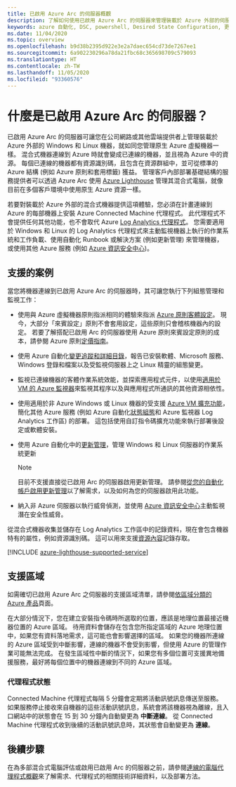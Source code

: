 ```yaml
---
title: 已啟用 Azure Arc 的伺服器概觀
description: 了解如何使用已啟用 Azure Arc 的伺服器來管理裝載於 Azure 外部的伺服器，如同 Azure 資源一樣。
keywords: azure 自動化, DSC, powershell, Desired State Configuration, 更新管理, 變更追蹤, 清查, Runbook, python, 圖形, 混合式
ms.date: 11/04/2020
ms.topic: overview
ms.openlocfilehash: b9d38b2395d922e3e2a7daec654cd73de7267ee1
ms.sourcegitcommit: 6a902230296a78da21fbc68c365698709c579093
ms.translationtype: HT
ms.contentlocale: zh-TW
ms.lasthandoff: 11/05/2020
ms.locfileid: "93360576"
---
```

# <a name="what-is-azure-arc-enabled-servers"></a>什麼是已啟用 Azure Arc 的伺服器？

已啟用 Azure Arc 的伺服器可讓您在公司網路或其他雲端提供者上管理裝載於 Azure 外部的 Windows 和 Linux 機器，就如同您管理原生 Azure 虛擬機器一樣。 混合式機器連線到 Azure 時就會變成已連線的機器，並且視為 Azure 中的資源。 每個已連線的機器都有資源識別碼，且包含在資源群組中，並可從標準的 Azure 結構 (例如 Azure 原則和套用標籤) 獲益。 管理客戶內部部署基礎結構的服務提供者可以透過 Azure Arc 使用 [Azure Lighthouse](../../lighthouse/how-to/manage-hybrid-infrastructure-arc.md) 管理其混合式電腦，就像目前在多個客戶環境中使用原生 Azure 資源一樣。

若要對裝載於 Azure 外部的混合式機器提供這項體驗，您必須在計畫連線到 Azure 的每部機器上安裝 Azure Connected Machine 代理程式。 此代理程式不會提供任何其他功能，也不會取代 Azure [Log Analytics 代理程式](../../azure-monitor/platform/log-analytics-agent.md)。 您需要適用於 Windows 和 Linux 的 Log Analytics 代理程式來主動監視機器上執行的作業系統和工作負載、使用自動化 Runbook 或解決方案 (例如更新管理) 來管理機器，或使用其他 Azure 服務 (例如 [Azure 資訊安全中心](../../security-center/security-center-introduction.md))。

## <a name="supported-scenarios"></a>支援的案例

當您將機器連線到已啟用 Azure Arc 的伺服器時，其可讓您執行下列組態管理和監視工作：

- 使用與 Azure 虛擬機器原則指派相同的體驗來指派 [Azure 原則客體設定](../../governance/policy/concepts/guest-configuration.md)。 現今，大部分「來賓設定」原則不會套用設定，這些原則只會稽核機器內的設定。 若要了解搭配已啟用 Arc 的伺服器使用 Azure 原則來賓設定原則的成本，請參閱 Azure 原則[定價指南](https://azure.microsoft.com/pricing/details/azure-policy/)。

- 使用 Azure 自動化[變更追蹤和詳細目錄](../../automation/change-tracking/overview.md)，報告已安裝軟體、Microsoft 服務、Windows 登錄和檔案以及受監視伺服器上之 Linux 精靈的組態變更。

- 監視已連線機器的客體作業系統效能，並探索應用程式元件，以使用[適用於 VM 的 Azure 監視器](../../azure-monitor/insights/vminsights-overview.md)來監視其程序以及與應用程式所通訊的其他資源相依性。

- 使用適用於非 Azure Windows 或 Linux 機器的受支援 [Azure VM 擴充功能](manage-vm-extensions.md)，簡化其他 Azure 服務 (例如 Azure 自動化[狀態組態](../../automation/automation-dsc-overview.md)和 Azure 監視器 Log Analytics 工作區) 的部署。 這包括使用自訂指令碼擴充功能來執行部署後設定或軟體安裝。

- 使用 Azure 自動化中的[更新管理](../../automation/update-management/update-mgmt-overview.md)，管理 Windows 和 Linux 伺服器的作業系統更新

    > [!NOTE]
    > 目前不支援直接從已啟用 Arc 的伺服器啟用更新管理。 請參閱[從您的自動化帳戶啟用更新管理](../../automation/update-management/enable-from-automation-account.md)以了解需求，以及如何為您的伺服器啟用此功能。

- 納入非 Azure 伺服器以執行威脅偵測，並使用 [Azure 資訊安全中心](../../security-center/security-center-introduction.md)主動監視潛在安全性威脅。

從混合式機器收集並儲存在 Log Analytics 工作區中的記錄資料，現在會包含機器特有的屬性，例如資源識別碼。 這可以用來支援[資源內容](../../azure-monitor/platform/design-logs-deployment.md#access-mode)記錄存取。

[!INCLUDE [azure-lighthouse-supported-service](../../../includes/azure-lighthouse-supported-service.md)]

## <a name="supported-regions"></a>支援區域

如需確切已啟用 Azure Arc 之伺服器的支援區域清單，請參閱[依區域分類的 Azure 產品](https://azure.microsoft.com/global-infrastructure/services/?products=azure-arc)頁面。

在大部分情況下，您在建立安裝指令碼時所選取的位置，應該是地理位置最接近機器位置的 Azure 區域。 待用資料會儲存在包含您所指定區域的 Azure 地理位置中，如果您有資料落地需求，這可能也會影響選擇的區域。 如果您的機器所連線的 Azure 區域受到中斷影響，連線的機器不會受到影響，但使用 Azure 的管理作業可能無法完成。 在發生區域性中斷的情況下，如果您有多個位置可支援異地備援服務，最好將每個位置中的機器連線到不同的 Azure 區域。

### <a name="agent-status"></a>代理程式狀態

Connected Machine 代理程式每隔 5 分鐘會定期將活動訊號訊息傳送至服務。 如果服務停止接收來自機器的這些活動訊號訊息，系統會將該機器視為離線，且入口網站中的狀態會在 15 到 30 分鐘內自動變更為 **中斷連線**。 從 Connected Machine 代理程式收到後續的活動訊號訊息時，其狀態會自動變更為 **連線**。

## <a name="next-steps"></a>後續步驟

在為多部混合式電腦評估或啟用已啟用 Arc 的伺服器之前，請參閱[連線的電腦代理程式概觀](agent-overview.md)來了解需求、代理程式的相關技術詳細資料，以及部署方法。